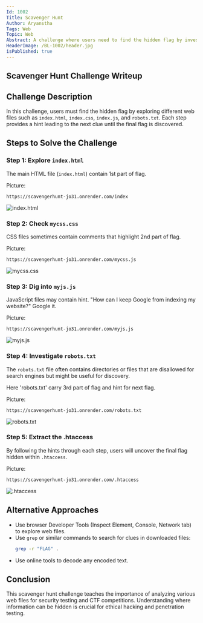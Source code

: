 ```yaml
---
Id: 1002
Title: Scavenger Hunt
Author: Aryanstha
Tags: Web
Topic: Web 
Abstract: A challenge where users need to find the hidden flag by investigating various files in static site.
HeaderImage: /BL-1002/header.jpg
isPublished: true
---
```


## Scavenger Hunt Challenge Writeup

## Challenge Description

In this challenge, users must find the hidden flag by exploring different web files such as `index.html`, `index.css`, `index.js`, and `robots.txt`. Each step provides a hint leading to the next clue until the final flag is discovered.

## Steps to Solve the Challenge

### Step 1: Explore `index.html`

The main HTML file (`index.html`) contain 1st part of flag.

Picture:
```
https://scavengerhunt-jo31.onrender.com/index
```
![index.html](/BL-1002/step-1.png)

### Step 2: Check `mycss.css`

CSS files sometimes contain comments that highlight 2nd part of flag.

Picture:
```
https://scavengerhunt-jo31.onrender.com/mycss.js
```
![mycss.css](/BL-1002/step-2.png)

### Step 3: Dig into `myjs.js`

JavaScript files may contain hint. "How can I keep Google from indexing my website?" Google it.

Picture:
```
https://scavengerhunt-jo31.onrender.com/myjs.js
```
![myjs.js](/BL-1002/step-3.png)

### Step 4: Investigate `robots.txt`

The `robots.txt` file often contains directories or files that are disallowed for search engines but might be useful for discovery.

Here 'robots.txt' carry 3rd part of flag and hint for next flag.

Picture:
```
https://scavengerhunt-jo31.onrender.com/robots.txt
```
![robots.txt](/BL-1002/step-4.png)


### Step 5: Extract the .htaccess

By following the hints through each step, users will uncover the final flag hidden within `.htaccess`.

Picture:
```
https://scavengerhunt-jo31.onrender.com/.htaccess
```
![.htaccess](/BL-1002/step5.png)

## Alternative Approaches

- Use browser Developer Tools (Inspect Element, Console, Network tab) to explore web files.
- Use `grep` or similar commands to search for clues in downloaded files:
  ```bash
  grep -r "FLAG" .
  ```
- Use online tools to decode any encoded text.

## Conclusion

This scavenger hunt challenge teaches the importance of analyzing various web files for security testing and CTF competitions. Understanding where information can be hidden is crucial for ethical hacking and penetration testing.
